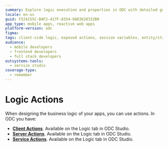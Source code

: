 ```yaml
---
summary: Explore logic execution and properties in ODC with detailed guidelines on the different actions you have.
locale: en-us
guid: F524155C-B4F2-417F-8354-9883628332B0
app_type: mobile apps, reactive web apps
platform-version: odc
figma:
tags: client-side logic, exposed actions, session variables, entity/structure restrictions, action properties, server-side logic, server actions
audience:
  - mobile developers
  - frontend developers
  - full stack developers
outsystems-tools:
  - service studio
coverage-type:
  - remember
---
```


# Logic Actions

When designing the business logic of your apps, you can use actions. In ODC you have:

* [**Client Actions**](client-action.md). Available on the Logic tab in ODC Studio.
* [**Server Actions**](server-action.md). Available on the Logic tab in ODC Studio.
* [**Service Actions**](../service-actions/intro.md). Available on the Logic tab in ODC Studio.
